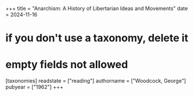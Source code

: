 +++
title = "Anarchism: A History of Libertarian Ideas and Movements"
date = 2024-11-16
# if you don't use a taxonomy, delete it
# empty fields not allowed
[taxonomies]
  readstate = ["reading"]
  authorname = ["Woodcock, George"]
  pubyear = ["1962"]
+++

